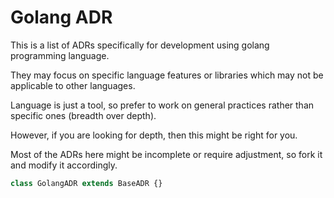 # Golang ADR

This is a list of ADRs specifically for development using golang programming language.

They may focus on specific language features or libraries which may not be applicable to other languages.

Language is just a tool, so prefer to work on general practices rather than specific ones (breadth over depth).

However, if you are looking for depth, then this might be right for you.

Most of the ADRs here might be incomplete or require adjustment, so fork it and modify it accordingly.

```ts
class GolangADR extends BaseADR {}
```
